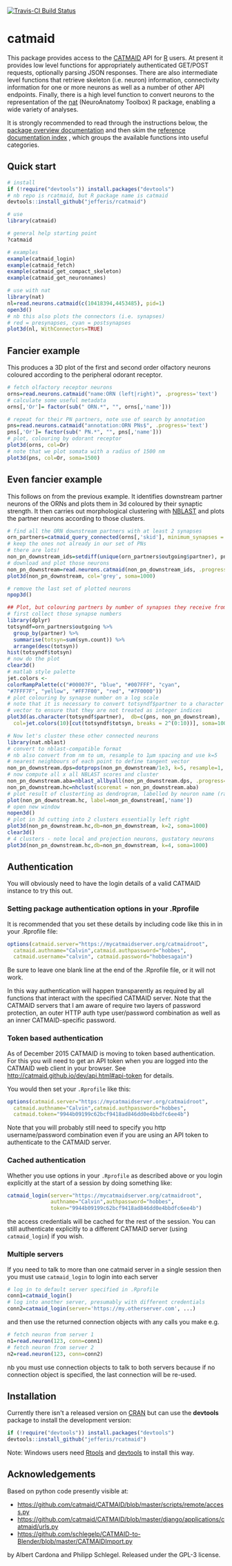 [![Travis-CI Build Status](https://travis-ci.org/jefferis/rcatmaid.svg?branch=master)](https://travis-ci.org/jefferis/rcatmaid)
# catmaid

This package provides access to the [CATMAID](http://catmaid.org/) API for 
[R](http://r-project.org/) users.  At present it provides low level functions 
for appropriately authenticated GET/POST requests, optionally parsing JSON responses.
There are also intermediate level functions that retrieve skeleton (i.e. neuron) 
information, connectivity information for one or more neurons as well as a number 
of other API endpoints. Finally, there is
a high level function to convert neurons to the representation of the
[nat](https://github.com/jefferis/nat) (NeuroAnatomy Toolbox) R package, enabling
a wide variety of analyses.

It is strongly recommended to read through the instructions below, the [package
overview documentation](http://jefferis.github.io/rcatmaid/reference/catmaid-package.html)
and then skim the [reference documentation index](http://jefferis.github.io/rcatmaid/reference/)
, which groups the available functions into useful categories.

## Quick start
```r
# install
if (!require("devtools")) install.packages("devtools")
# nb repo is rcatmaid, but R package name is catmaid
devtools::install_github("jefferis/rcatmaid")

# use 
library(catmaid)

# general help starting point
?catmaid

# examples
example(catmaid_login)
example(catmaid_fetch)
example(catmaid_get_compact_skeleton)
example(catmaid_get_neuronnames)

# use with nat
library(nat)
nl=read.neurons.catmaid(c(10418394,4453485), pid=1)
open3d()
# nb this also plots the connectors (i.e. synapses) 
# red = presynapses, cyan = postsynapses
plot3d(nl, WithConnectors=TRUE)
```
## Fancier example
This produces a 3D plot of the first and second order olfactory neurons
coloured according to the peripheral odorant receptor.
```r
# fetch olfactory receptor neurons
orns=read.neurons.catmaid("name:ORN (left|right)", .progress='text')
# calculate some useful metadata
orns[,'Or']= factor(sub(" ORN.*", "", orns[,'name']))

# repeat for their PN partners, note use of search by annotation
pns=read.neurons.catmaid("annotation:ORN PNs$", .progress='text')
pns[,'Or']= factor(sub(" PN.*", "", pns[,'name']))
# plot, colouring by odorant receptor
plot3d(orns, col=Or)
# note that we plot somata with a radius of 1500 nm
plot3d(pns, col=Or, soma=1500)
```
## Even fancier example
This follows on from the previous example. It identifies downstream partner
neurons of the ORNs and plots them in 3d coloured by their synaptic strength.
It then carries out morphological clustering with [NBLAST](http://bit.ly/nblast)
and plots the partner neurons according to those clusters.

```r
# find all the ORN downstream partners with at least 2 synapses
orn_partners=catmaid_query_connected(orns[,'skid'], minimum_synapses = 2)
# keep the ones not already in our set of PNs
# there are lots!
non_pn_downstream_ids=setdiff(unique(orn_partners$outgoing$partner), pns[,'skid'])
# download and plot those neurons
non_pn_downstream=read.neurons.catmaid(non_pn_downstream_ids, .progress='text')
plot3d(non_pn_downstream, col='grey', soma=1000)

# remove the last set of plotted neurons
npop3d()

## Plot, but colouring partners by number of synapses they receive from ORNs
# first collect those synapse numbers
library(dplyr)
totsyndf=orn_partners$outgoing %>% 
  group_by(partner) %>% 
  summarise(totsyn=sum(syn.count)) %>% 
  arrange(desc(totsyn))
hist(totsyndf$totsyn)
# now do the plot
clear3d()
# matlab style palette
jet.colors <-
colorRampPalette(c("#00007F", "blue", "#007FFF", "cyan",
"#7FFF7F", "yellow", "#FF7F00", "red", "#7F0000"))
# plot colouring by synapse number on a log scale 
# note that it is necessary to convert totsyndf$partner to a character
# vector to ensure that they are not treated as integer indices
plot3d(as.character(totsyndf$partner),  db=c(pns, non_pn_downstream), 
  col=jet.colors(10)[cut(totsyndf$totsyn, breaks = 2^(0:10))], soma=1000)

# Now let's cluster these other connected neurons
library(nat.nblast)
# convert to nblast-compatible format
# nb also convert from nm to um, resample to 1µm spacing and use k=5
# nearest neighbours of each point to define tangent vector
non_pn_downstream.dps=dotprops(non_pn_downstream/1e3, k=5, resample=1, .progress='text')
# now compute all x all NBLAST scores and cluster
non_pn_downstream.aba=nblast_allbyall(non_pn_downstream.dps, .progress='text')
non_pn_downstream.hc=nhclust(scoremat = non_pn_downstream.aba)
# plot result of clusterting as dendrogram, labelled by neuron name (rather than id)
plot(non_pn_downstream.hc, label=non_pn_downstream[,'name'])
# open new window
nopen3d()
# plot in 3d cutting into 2 clusters essentially left right
plot3d(non_pn_downstream.hc,db=non_pn_downstream, k=2, soma=1000)
clear3d() 
# 4 clusters - note local and projection neurons, gustatory neurons
plot3d(non_pn_downstream.hc,db=non_pn_downstream, k=4, soma=1000)
```

## Authentication
You will obviously need to have the login details of a valid CATMAID instance to try 
this out. 

### Setting package authentication options in your .Rprofile
It is recommended that you set these details by including code like 
this in in your .Rprofile file:

```r
options(catmaid.server="https://mycatmaidserver.org/catmaidroot",
  catmaid.authname="Calvin",catmaid.authpassword="hobbes",
  catmaid.username="calvin", catmaid.password="hobbesagain")
```
Be sure to leave one blank line at the end of the .Rprofile file, or it will not work.

In this way authentication will happen transparently as required by all functions
that interact with the specified CATMAID server. Note that the CATMAID servers 
that I am aware of require two layers of password
protection, an outer HTTP auth type user/password combination as well as an inner
CATMAID-specific password.

### Token based authentication
As of December 2015 CATMAID is moving to token based authentication. For this
you will need to get an API token when you are logged into the CATMAID web 
client in your browser. See http://catmaid.github.io/dev/api.html#api-token for
details. 

You would then set your `.Rprofile` like this:

```r
options(catmaid.server="https://mycatmaidserver.org/catmaidroot",
  catmaid.authname="Calvin",catmaid.authpassword="hobbes",
  catmaid.token="9944b09199c62bcf9418ad846dd0e4bbdfc6ee4b")
```
Note that you will probably still need to specify you http username/password combination
even if you are using an API token to authenticate to the CATMAID server.

### Cached authentication 
Whether you use options in your `.Rprofile` as described above or you login 
explicitly at the start of a session by doing something like:

```r
catmaid_login(server="https://mycatmaidserver.org/catmaidroot",
              authname="Calvin",authpassword="hobbes",
              token="9944b09199c62bcf9418ad846dd0e4bbdfc6ee4b")
```

the access credentials will be cached for the rest of
the session. You can still authenticate explicitly to a different CATMAID server
(using `catmaid_login`) if you wish.

### Multiple servers
If you need to talk to more than one catmaid server in a single session then you 
must use `catmaid_login` to login into each server

```r
# log in to default server specified in .Rprofile
conn1=catmaid_login()
# log into another server, presumably with different credentials
conn2=catmaid_login(server='https://my.otherserver.com', ...)
```

and then use the returned connection objects with any calls you make e.g.

```r
# fetch neuron from server 1
n1=read.neuron(123, conn=conn1)
# fetch neuron from server 2
n2=read.neuron(123, conn=conn2)
```
nb you must use connection objects to talk to both servers because if no 
connection object is specified, the last connection will be re-used.

## Installation
Currently there isn't a released version on [CRAN](https://cran.r-project.org/)
but can use the **devtools** package to install the development version:

```r
if (!require("devtools")) install.packages("devtools")
devtools::install_github("jefferis/rcatmaid")
```

Note: Windows users need [Rtools](https://cran.r-project.org/bin/windows/Rtools/) and
[devtools](https://cran.r-project.org/package=devtools) to install this way.

## Acknowledgements

Based on python code presently visible at:

* https://github.com/catmaid/CATMAID/blob/master/scripts/remote/access.py
* https://github.com/catmaid/CATMAID/blob/master/django/applications/catmaid/urls.py
* https://github.com/schlegelp/CATMAID-to-Blender/blob/master/CATMAIDImport.py

by Albert Cardona and Philipp Schlegel. Released under the GPL-3 license.
